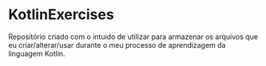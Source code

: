 # KotlinExercises
 Repositório criado com o intuido de utilizar para armazenar os arquivos que eu criar/alterar/usar durante o meu processo de aprendizagem da linguagem Kotlin.
